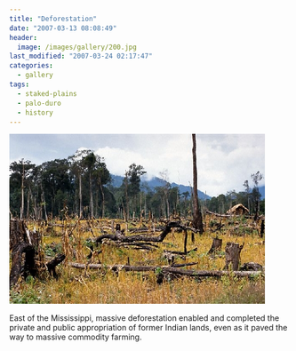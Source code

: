 ```yaml
---
title: "Deforestation"
date: "2007-03-13 08:08:49"
header:
  image: /images/gallery/200.jpg
last_modified: "2007-03-24 02:17:47"
categories:
  - gallery
tags:
  - staked-plains
  - palo-duro
  - history  
---
```

![200](/images/gallery/200.jpg)

East of the Mississippi, massive deforestation enabled and completed the private and public appropriation of former Indian lands, even as it paved the way to massive commodity farming.

